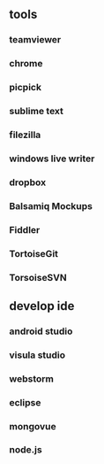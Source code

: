 ## tools

### teamviewer

### chrome

### picpick

### sublime text

### filezilla

### windows live writer

### dropbox

### Balsamiq Mockups

### Fiddler

### TortoiseGit

### TorsoiseSVN

## develop ide

### android studio

### visula studio

### webstorm

### eclipse

### mongovue

### node.js

### 